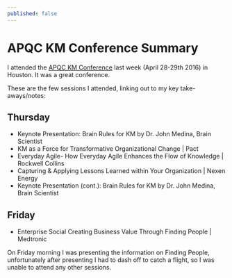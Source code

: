 ```yaml
---
published: false
---
```

# **APQC KM Conference Summary**

I attended the [APQC KM Conference](https://www.apqc.org/apqcs-2016-knowledge-management-conference "APQC KM Conference") last week (April 28-29th 2016) in Houston.  It was a great conference.  

These are the few sessions I attended, linking out to my key take-aways/notes:

## Thursday

- Keynote Presentation: Brain Rules for KM by Dr. John Medina, Brain Scientist
- KM as a Force for Transformative Organizational Change | Pact
- Everyday Agile- How Everyday Agile Enhances the Flow of Knowledge | Rockwell Collins
- Capturing & Applying Lessons Learned within Your Organization | Nexen Energy
- Keynote Presentation (cont.): Brain Rules for KM by Dr. John Medina, 
Brain Scientist

## Friday

- Enterprise Social Creating Business Value Through Finding People | Medtronic

On Friday morning I was presenting the information on Finding People, unfortunately after presenting I had to dash off to catch a flight, so I was unable to attend any other sessions.

